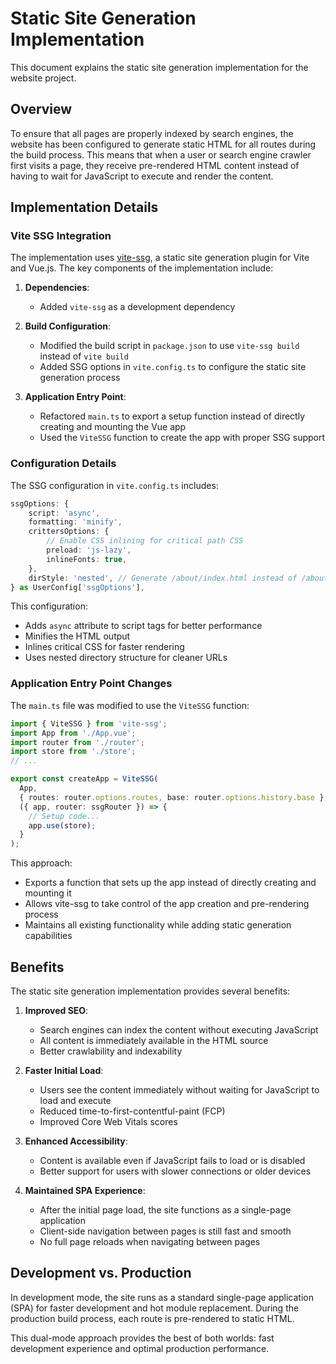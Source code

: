# Static Site Generation Implementation

This document explains the static site generation implementation for the website project.

## Overview

To ensure that all pages are properly indexed by search engines, the website has been configured to generate static HTML for all routes during the build process. This means that when a user or search engine crawler first visits a page, they receive pre-rendered HTML content instead of having to wait for JavaScript to execute and render the content.

## Implementation Details

### Vite SSG Integration

The implementation uses [vite-ssg](https://github.com/antfu/vite-ssg), a static site generation plugin for Vite and Vue.js. The key components of the implementation include:

1. **Dependencies**:
   - Added `vite-ssg` as a development dependency

2. **Build Configuration**:
   - Modified the build script in `package.json` to use `vite-ssg build` instead of `vite build`
   - Added SSG options in `vite.config.ts` to configure the static site generation process

3. **Application Entry Point**:
   - Refactored `main.ts` to export a setup function instead of directly creating and mounting the Vue app
   - Used the `ViteSSG` function to create the app with proper SSG support

### Configuration Details

The SSG configuration in `vite.config.ts` includes:

```typescript
ssgOptions: {
    script: 'async',
    formatting: 'minify',
    crittersOptions: {
        // Enable CSS inlining for critical path CSS
        preload: 'js-lazy',
        inlineFonts: true,
    },
    dirStyle: 'nested', // Generate /about/index.html instead of /about.html
} as UserConfig['ssgOptions'],
```

This configuration:

- Adds `async` attribute to script tags for better performance
- Minifies the HTML output
- Inlines critical CSS for faster rendering
- Uses nested directory structure for cleaner URLs

### Application Entry Point Changes

The `main.ts` file was modified to use the `ViteSSG` function:

```typescript
import { ViteSSG } from 'vite-ssg';
import App from './App.vue';
import router from './router';
import store from './store';
// ...

export const createApp = ViteSSG(
  App,
  { routes: router.options.routes, base: router.options.history.base },
  ({ app, router: ssgRouter }) => {
    // Setup code...
    app.use(store);
  }
);
```

This approach:

- Exports a function that sets up the app instead of directly creating and mounting it
- Allows vite-ssg to take control of the app creation and pre-rendering process
- Maintains all existing functionality while adding static generation capabilities

## Benefits

The static site generation implementation provides several benefits:

1. **Improved SEO**:
   - Search engines can index the content without executing JavaScript
   - All content is immediately available in the HTML source
   - Better crawlability and indexability

2. **Faster Initial Load**:
   - Users see the content immediately without waiting for JavaScript to load and execute
   - Reduced time-to-first-contentful-paint (FCP)
   - Improved Core Web Vitals scores

3. **Enhanced Accessibility**:
   - Content is available even if JavaScript fails to load or is disabled
   - Better support for users with slower connections or older devices

4. **Maintained SPA Experience**:
   - After the initial page load, the site functions as a single-page application
   - Client-side navigation between pages is still fast and smooth
   - No full page reloads when navigating between pages

## Development vs. Production

In development mode, the site runs as a standard single-page application (SPA) for faster development and hot module replacement. During the production build process, each route is pre-rendered to static HTML.

This dual-mode approach provides the best of both worlds: fast development experience and optimal production performance.
